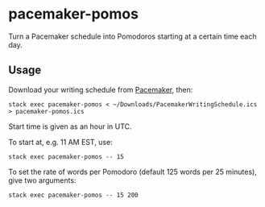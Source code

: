 # pacemaker-pomos
Turn a Pacemaker schedule into Pomodoros starting at a certain time each day.

## Usage

Download your writing schedule from [Pacemaker](https://pacemaker.press), then:

```
stack exec pacemaker-pomos < ~/Downloads/PacemakerWritingSchedule.ics > pacemaker-pomos.ics
```

Start time is given as an hour in UTC.

To start at, e.g. 11 AM EST, use:

```
stack exec pacemaker-pomos -- 15
```

To set the rate of words per Pomodoro (default 125 words per 25 minutes), give
two arguments:

```
stack exec pacemaker-pomos -- 15 200
```

